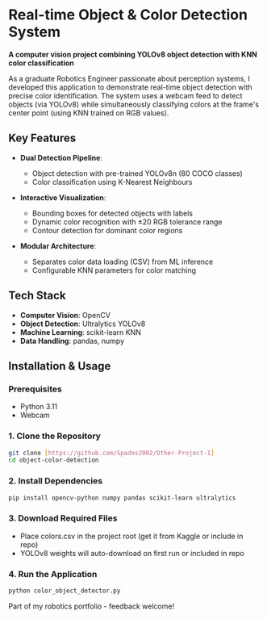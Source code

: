 # Real-time Object & Color Detection System  

**A computer vision project combining YOLOv8 object detection with KNN color classification**  

As a graduate Robotics Engineer passionate about perception systems, I developed this application to demonstrate real-time object detection with precise color identification. The system uses a webcam feed to detect objects (via YOLOv8) while simultaneously classifying colors at the frame's center point (using KNN trained on RGB values).

## Key Features  
- **Dual Detection Pipeline**:  
  - Object detection with pre-trained YOLOv8n (80 COCO classes)  
  - Color classification using K-Nearest Neighbours  

- **Interactive Visualization**:  
  - Bounding boxes for detected objects with labels  
  - Dynamic color recognition with ±20 RGB tolerance range  
  - Contour detection for dominant color regions  

- **Modular Architecture**:  
  - Separates color data loading (CSV) from ML inference  
  - Configurable KNN parameters for color matching  

## Tech Stack  
- **Computer Vision**: OpenCV  
- **Object Detection**: Ultralytics YOLOv8  
- **Machine Learning**: scikit-learn KNN  
- **Data Handling**: pandas, numpy  

## Installation & Usage  

### Prerequisites  
- Python 3.11
- Webcam  

### 1. Clone the Repository  
```bash
git clone [https://github.com/Spades2002/Other-Project-1]
cd object-color-detection
```

### 2. Install Dependencies
```bash
pip install opencv-python numpy pandas scikit-learn ultralytics
```

### 3. Download Required Files
- Place colors.csv in the project root (get it from Kaggle or include in repo)
- YOLOv8 weights will auto-download on first run or included in repo


### 4. Run the Application
```bash
python color_object_detector.py
```

Part of my robotics portfolio - feedback welcome!

